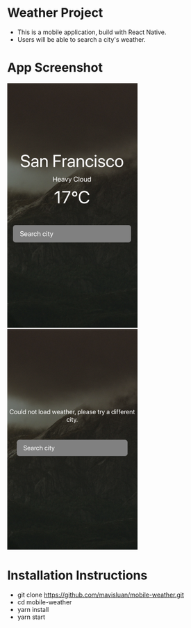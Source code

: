 # Weather Project

- This is a mobile application, build with React Native. 
- Users will be able to search a city's weather.


# App Screenshot

<img src='utils/1.png' width='300'>
<img src='utils/2.png' width='300'>


# Installation Instructions

- git clone https://github.com/mavisluan/mobile-weather.git
- cd mobile-weather
- yarn install
- yarn start
